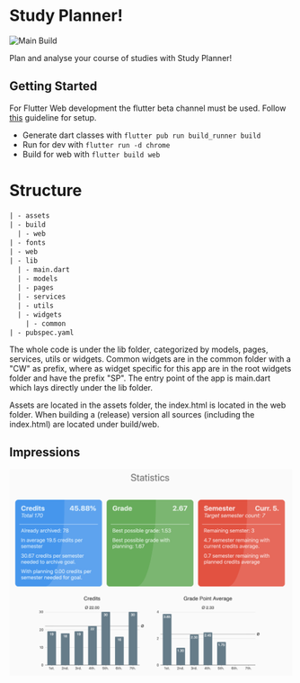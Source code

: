 # Study Planner!
![Main Build](https://github.com/Dimibe/study-planner/workflows/Dart%20CI/badge.svg?branch=main)

Plan and analyse your course of studies with Study Planner!

## Getting Started

For Flutter Web development the flutter beta channel must be used. Follow [this](https://flutter.dev/docs/get-started/web) guideline for setup.

* Generate dart classes with `flutter pub run build_runner build`
* Run for dev with `flutter run -d chrome`
* Build for web with `flutter build web`

# Structure
```
| - assets
| - build
  | - web
| - fonts
| - web
| - lib 
  | - main.dart
  | - models
  | - pages
  | - services
  | - utils
  | - widgets
    | - common
| - pubspec.yaml
```

The whole code is under the lib folder, categorized by models, pages, services, utils or widgets. Common widgets are in the common folder with a "CW" as prefix, where as widget specific for this app are in the root widgets folder and have the prefix "SP". The entry point of the app is main.dart which lays directly under the lib folder. 

Assets are located in the assets folder, the index.html is located in the web folder. When building a (release) version all sources (including the index.html) are located under build/web.
    

## Impressions
![Welcome image](https://raw.githubusercontent.com/Dimibe/study-planner/master/assets/images/welcome.png)
